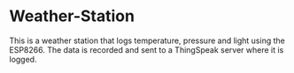 # Weather-Station
This is a weather station that logs temperature, pressure and light using the ESP8266.
The data is recorded and sent to a ThingSpeak server where it is logged.
